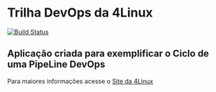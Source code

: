 # Trilha DevOps da 4Linux

<!-- Altere a Flag abaixo com sua URL do Travis -->
[![Build Status](https://travis-ci.org/PHVDS/DevOpsLab-HelloWorld.svg?branch=master)](https://travis-ci.org/PHVDS/DevOpsLab-HelloWorld)

## Aplicação criada para exemplificar o Ciclo de uma PipeLine DevOps


Para maiores informações acesse o [Site da 4Linux](https://www.4linux.com.br/cursos/devops)

